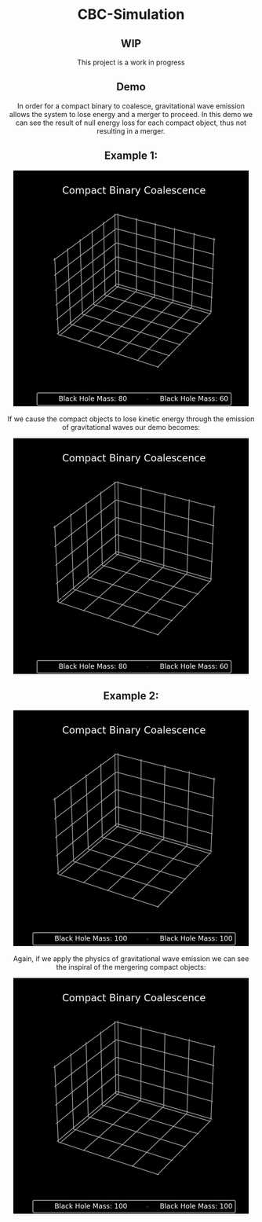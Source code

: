 <div align=center>

# CBC-Simulation

## WIP 

This project is a work in progress

## Demo

In order for a compact binary to coalesce, gravitational wave emission allows the system to lose energy and a merger to proceed.
In this demo we can see the result of null energy loss for each compact object, thus not resulting in a merger.

## Example 1:

![simulation.gif](figures/test/energy_loss/simulation_no_gw.gif)

If we cause the compact objects to lose kinetic energy through the emission of gravitational waves our demo becomes:

![simulation.gif](figures/test/energy_loss/simulation_gw.gif)

## Example 2:

![simulation.gif](figures/test/parallels/simulation_parallel_no_gw.gif)

Again, if we apply the physics of gravitational wave emission we can see the inspiral of the mergering compact objects:

![simulation.gif](figures/test/parallels/simulation_parallel_gw.gif)